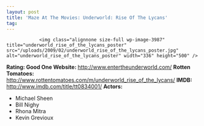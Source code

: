 ```yaml
---
layout: post
title: 'Maze At The Movies: Underworld: Rise Of The Lycans'
tag: 
---
```



                <img class="alignnone size-full wp-image-3987" title="underworld_rise_of_the_lycans_poster" src="/uploads/2009/02/underworld_rise_of_the_lycans_poster.jpg" alt="underworld_rise_of_the_lycans_poster" width="336" height="500" />
<p><strong>Rating: Good One
Website: </strong><a href="http://www.entertheunderworld.com/"><a href="http://www.entertheunderworld.com/">http://www.entertheunderworld.com/</a></a>
<strong>Rotten Tomatoes:</strong> <a href="http://www.rottentomatoes.com/m/underworld_rise_of_the_lycans/"><a href="http://www.rottentomatoes.com/m/underworld_rise_of_the_lycans/">http://www.rottentomatoes.com/m/underworld_rise_of_the_lycans/</a></a>
<strong>IMDB: </strong><a href="http://www.imdb.com/title/tt0834001/"><a href="http://www.imdb.com/title/tt0834001/">http://www.imdb.com/title/tt0834001/</a></a>
<strong>Actors:</strong></p>
<ul>
    <li>Michael Sheen</li>
    <li>Bill Nighy</li>
    <li>Rhona Mitra</li>
    <li>Kevin Grevioux</li>
</ul>
            
